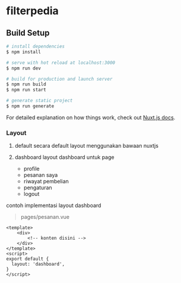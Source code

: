 # filterpedia

## Build Setup

```bash
# install dependencies
$ npm install

# serve with hot reload at localhost:3000
$ npm run dev

# build for production and launch server
$ npm run build
$ npm run start

# generate static project
$ npm run generate
```

For detailed explanation on how things work, check out [Nuxt.js docs](https://nuxtjs.org).

### Layout
1. default
    secara default layout menggunakan bawaan nuxtjs

2. dashboard
    layout dashboard untuk page
    - profile
    - pesanan saya
    - riwayat pembelian
    - pengaturan
    - logout

contoh implementasi layout dashboard
> pages/pesanan.vue
```
<template>
    <div>
        <!-- konten disini -->
    </div>
</template>
<script>
export default {
  layout: 'dashboard',
}
</script>
```